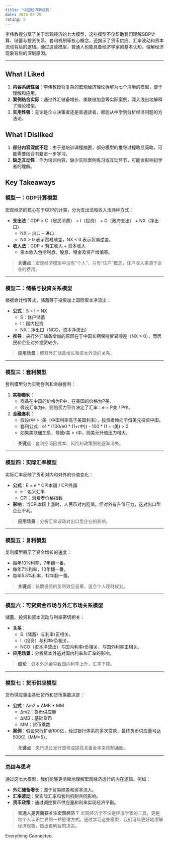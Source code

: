 ```yaml
---
title: "中国经济新征程"
date: 2023-08-28
rating: 5
---
```


李伟教授分享了关于宏观经济的七大模型，这些模型不仅帮助我们理解GDP计算、储蓄与投资关系、套利机制等核心概念，还揭示了货币供应、汇率波动和资本流动背后的逻辑。通过这些模型，普通人也能具备经济学家的基本认知，理解经济现象背后的深层原因。

<!--more-->

---

## What I Liked

1. **内容系统性强**：李伟教授将复杂的宏观经济理论拆解为七个清晰的模型，便于理解和应用。
2. **案例结合实际**：通过外汇储备增长、美联储加息等实际案例，深入浅出地解释了理论模型。
3. **实用性强**：无论是企业决策者还是普通读者，都能从中学到分析经济问题的方法论。

## What I Disliked

1. **部分内容深度不足**：由于是培训课程摘要，部分模型的推导过程略显简略，可能需要结合书籍进一步学习。
2. **缺乏互动性**：作为培训内容，缺少实际案例练习或互动环节，可能会影响初学者的理解。

## Key Takeaways

### 模型一：GDP计算模型
宏观经济的核心在于GDP的计算，分为支出法和收入法两种方式：
- **支出法**：GDP = C（居民消费） + I（投资） + G（政府支出） + NX（净出口）
  - NX = 出口 - 进口
  - NX > 0 表示贸易顺差，NX < 0 表示贸易逆差。
- **收入法**：GDP = 劳工收入 + 资本收入
  - 资本收入包括利息、股息、租金及资产增值等。

> **关键点**：宏观经济模型中没有“个人”，只有“住户”概念，住户收入来源于企业的费用。

---

### 模型二：储蓄与投资关系模型
根据会计恒等式，储蓄等于投资加上国际资本净流出：
- **公式**：S = I + NX
  - S：住户储蓄
  - I：国内投资
  - NX：净出口（NCO，资本净流出）
- **推导**：央行外汇储备增加的原因在于中国长期保持贸易顺差（NX > 0），而居民和企业对外投资较少。

> **应用场景**：解释外汇储备增长和资本外流的关系。

---

### 模型三：套利模型
套利模型分为实物套利和金融套利：
1. **实物套利**：
   - 商品在中国的价格为P中，在美国的价格为P美。
   - 假设汇率为e，则购买力平价决定了汇率：e = P美 / P中。
2. **金融套利**：
   - 假设r中 > r美（中国利率高于美国利率），投资者倾向于借美元投资中国。
   - 套利公式：e1 * (100/e0 * (1+r中)) - 100 * (1 + r美) > 0
   - 如果美联储加息，导致r美 > r中，则美元升值压力增大。

> **关键点**：套利空间因成本、风险和政策限制逐渐消失。

---

### 模型四：实际汇率模型
实际汇率反映了货币对内和对外的价值变化：
- **公式**：E = e * CPI本国 / CPI外国
  - e：名义汇率
  - CPI：消费者价格指数
- **影响**：当CPI本国上涨时，人民币对内贬值，但对外有升值压力，这对出口型企业不利。

> **应用场景**：分析汇率波动对出口型企业的影响。

---

### 模型五：复利模型
复利模型展示了资金增长的速度：
- 每年10%利率，7年翻一番。
- 每年7%利率，10年翻一番。
- 每年5.5%利率，12年翻一番。

> **关键点**：长期投资的复利效应显著，适合个人理财规划。

---

### 模型六：可贷资金市场与外汇市场关系模型
储蓄、投资和资本流动与利率密切相关：
- **关系**：
  - S（储蓄）与利率r正相关。
  - I（投资）与利率r负相关。
  - NCO（资本净流出）与国内利率r负相关，与国外利率正相关。
- **应用场景**：分析资本外逃对国内利率和汇率的影响。

> **结论**：资本外逃会导致国内利率上升，汇率下降。

---

### 模型七：货币供应模型
货币供应量由基础货币和货币乘数决定：
- **公式**：Δm2 = ΔMB * MM
  - Δm2：货币供应量
  - ΔMB：基础货币
  - MM：货币乘数
- **案例**：假设央行扩表100亿，经过银行体系的多次贷款，最终货币供应量可达500亿（MM=5）。

> **关键点**：央行通过发行国债或提高准备金率来控制通胀。

---

### 总结与思考
通过这七大模型，我们能够更清晰地理解宏观经济运行的内在逻辑。例如：
- **外汇储备增长**：源于贸易顺差和资本流入。
- **汇率波动**：受实际汇率和套利机制共同影响。
- **货币政策**：通过调控货币供应量和利率实现经济平衡。

> **普通人是否需要关注宏观经济？**
宏观经济学不仅是经济学家的工具，更是每个人认识世界的一种思维方式。通过学习这些模型，我们可以更好地理解经济现象，做出更明智的决策。

Everything Connected.